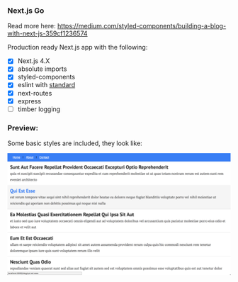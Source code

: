 ### Next.js Go

Read more here: https://medium.com/styled-components/building-a-blog-with-next-js-359cf1236574

Production ready Next.js app with the following:

- [x] Next.js 4.X
- [x] absolute imports
- [x] styled-components
- [x] eslint with [standard](https://github.com/standard/standard)
- [x] next-routes
- [x] express
- [ ] timber logging

### Preview:

Some basic styles are included, they look like:

[![next-go](./docs/next-go.png)](https://github.com/timberio/next-go)
